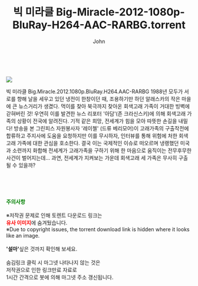 ﻿---
layout: post
title:  "    빅 미라클 Big-Miracle-2012-1080p-BluRay-H264-AAC-RARBG.torrent"
author: John
categories: [ 영화 ]
tags: [  ]
image: https://torrentrj55.com/uploadfile/full/5ae5daf75ed55a0f903338ead94bfa051fee347d.jpg 
description: "    빅 미라클 Big-Miracle-2012-1080p-BluRay-H264-AAC-RARBG torrent 정보 공유"
toc: true
toc_sticky: true
---

<br>
<p><img src="https://torrentrj55.com/uploadfile/full/5ae5daf75ed55a0f903338ead94bfa051fee347d.jpg"/></p>
 빅 미라클 Big.Miracle.2012.1080p.BluRay.H264.AAC-RARBG 1988년 모두가 서로를 향해 날을 세우고 있던 냉전이 한창이던 때, 조용하기만 하던 알래스카의 작은 마을에 큰 뉴스거리가 생겼다. 먹이를 찾아 북극까지 찾아온 회색고래 가족이 거대한 빙벽에 갇혀버린 것! 우연히 이를 발견한 뉴스 리포터 '아담'(존 크라신스키)에 의해 회색고래 가족의 상황이 전국에 알려진다. 기적 같은 희망, 전세계가 힘을 모아 따뜻한 손길을 내밀다! 방송을 본 그린피스 자원봉사자 '레이첼' (드류 베리모어)이 고래가족의 구출작전에 합류하고 주지사에 도움을 요청하지만 이를 무시하자, 인터뷰를 통해 위험에 처한 회색고래 가족에 대한 관심을 호소한다. 결국 이는 국제적인 이슈로 떠오르며 냉랭했던 미국과 소련까지 화합해 전세계가 고래가족을 구하기 위해 한 마음으로 움직이는 전무후무한 사건이 벌어지는데... 과연, 전세계가 지켜보는 가운데 회색고래 세 가족은 무사히 구출될 수 있을까? 
    
<br><br><br>
<p data-ke-size="size16"><b><span style="color: green;">주의사항</span></b><br /><br />※저작권 문제로 인해 토렌트 다운로드 링크는<br /><b><span style="color: red;">유사 이미지</span></b>에 숨겨뒀습니다.<br />※Due to copyright issues, the torrent download link is hidden where it looks like an image.<br /><br /><b>'설마'</b>싶은 것까지 확인해 보세요.<br /><br />숨김링크 클릭 시 마그넷 나타나지 않는 것은<br />저작권으로 인한 링크만료 자료로<br />1시간 간격으로 봇에 의해 마그넷 주소 갱신됩니다.</p>
